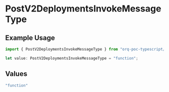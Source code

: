# PostV2DeploymentsInvokeMessageType

## Example Usage

```typescript
import { PostV2DeploymentsInvokeMessageType } from "orq-poc-typescript/models/operations";

let value: PostV2DeploymentsInvokeMessageType = "function";
```

## Values

```typescript
"function"
```